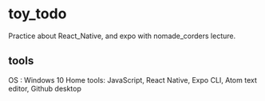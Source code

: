 # toy_todo
Practice about React_Native, and expo with nomade_corders lecture.

## tools
OS : Windows 10 Home
tools: JavaScript, React Native, Expo CLI, Atom text editor, Github desktop
